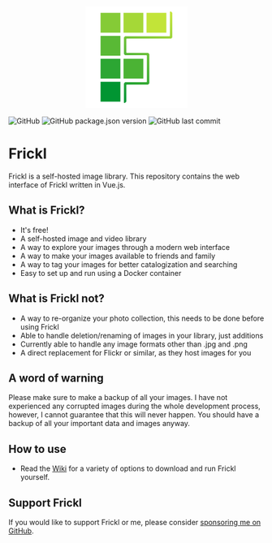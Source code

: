 <p align="center">
  <img src="https://raw.githubusercontent.com/sebastian-raubach/frickl-web/next/public/img/frickl.svg?sanitize=true" width="200" alt="Logo">
</p>

![GitHub](https://img.shields.io/github/license/sebastian-raubach/frickl-web)
![GitHub package.json version](https://img.shields.io/github/package-json/v/sebastian-raubach/frickl-web)
![GitHub last commit](https://img.shields.io/github/last-commit/sebastian-raubach/frickl-web)

# Frickl

Frickl is a self-hosted image library. This repository contains the web interface of Frickl written in Vue.js.

## What is Frickl?
- It's free!
- A self-hosted image and video library
- A way to explore your images through a modern web interface
- A way to make your images available to friends and family
- A way to tag your images for better catalogization and searching
- Easy to set up and run using a Docker container

## What is Frickl not?
- A way to re-organize your photo collection, this needs to be done before using Frickl
- Able to handle deletion/renaming of images in your library, just additions
- Currently able to handle any image formats other than .jpg and .png
- A direct replacement for Flickr or similar, as they host images for you

## A word of warning
Please make sure to make a backup of all your images. I have not experienced any corrupted images during the whole development process, however, I cannot guarantee that this will never happen. You should have a backup of all your important data and images anyway.

## How to use

- Read the [Wiki](../../wiki/) for a variety of options to download and run Frickl yourself.

## Support Frickl

If you would like to support Frickl or me, please consider [sponsoring me on GitHub](https://github.com/sponsors/sebastian-raubach).
